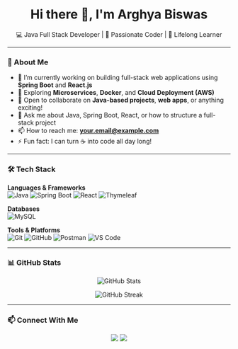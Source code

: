 <h1 align="center">Hi there 👋, I'm Arghya Biswas</h1>

<p align="center">
  💻 Java Full Stack Developer | 🚀 Passionate Coder | 🌱 Lifelong Learner  
</p>

---

### 🚀 About Me

- 🔭 I’m currently working on building full-stack web applications using **Spring Boot** and **React.js**
- 🌱 Exploring **Microservices**, **Docker**, and **Cloud Deployment (AWS)**
- 👯 Open to collaborate on **Java-based projects**, **web apps**, or anything exciting!
- 💬 Ask me about Java, Spring Boot, React, or how to structure a full-stack project
- 📫 How to reach me: **your.email@example.com**
- ⚡ Fun fact: I can turn ☕ into code all day long!

---

### 🛠️ Tech Stack

**Languages & Frameworks**  
![Java](https://img.shields.io/badge/Java-ED8B00?style=for-the-badge&logo=openjdk&logoColor=white)
![Spring Boot](https://img.shields.io/badge/Spring%20Boot-6DB33F?style=for-the-badge&logo=spring-boot&logoColor=white)
![React](https://img.shields.io/badge/React-20232A?style=for-the-badge&logo=react&logoColor=61DAFB)
![Thymeleaf](https://img.shields.io/badge/Thymeleaf-005F0F?style=for-the-badge&logo=thymeleaf&logoColor=white)

**Databases**  
![MySQL](https://img.shields.io/badge/MySQL-00000F?style=for-the-badge&logo=mysql&logoColor=white)

**Tools & Platforms**  
![Git](https://img.shields.io/badge/Git-F05032?style=for-the-badge&logo=git&logoColor=white)
![GitHub](https://img.shields.io/badge/GitHub-181717?style=for-the-badge&logo=github&logoColor=white)
![Postman](https://img.shields.io/badge/Postman-FF6C37?style=for-the-badge&logo=postman&logoColor=white)
![VS Code](https://img.shields.io/badge/VS%20Code-007ACC?style=for-the-badge&logo=visual-studio-code&logoColor=white)

---

### 📊 GitHub Stats

<p align="center">
  <img src="https://github-readme-stats.vercel.app/api?username=Biswas77&show_icons=true&theme=radical" alt="GitHub Stats" />
</p>

<p align="center">
  <img src="https://github-readme-streak-stats.herokuapp.com/?user=Biswas77&theme=radical" alt="GitHub Streak" />
</p>

---

### 📫 Connect With Me

<p align="center">
  <a href="https://www.linkedin.com/in/your-linkedin-profile/" target="_blank"><img src="https://img.shields.io/badge/LinkedIn-blue?style=for-the-badge&logo=linkedin&logoColor=white"/></a>
  <a href="mailto:your.email@example.com"><img src="https://img.shields.io/badge/Gmail-D14836?style=for-the-badge&logo=gmail&logoColor=white"/></a>
</p>
